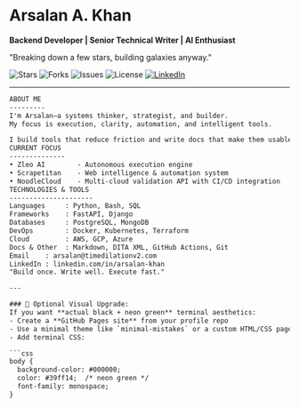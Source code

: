# Arsalan A. Khan

**Backend Developer | Senior Technical Writer | AI Enthusiast**

"Breaking down a few stars, building galaxies anyway."

![Stars](https://img.shields.io/github/stars/timedilationv2/timedilationv2?style=for-the-badge)
![Forks](https://img.shields.io/github/forks/timedilationv2/timedilationv2?style=for-the-badge)
![Issues](https://img.shields.io/github/issues/timedilationv2/timedilationv2?style=for-the-badge)
![License](https://img.shields.io/github/license/timedilationv2/timedilationv2?style=for-the-badge)
[![LinkedIn](https://img.shields.io/badge/LinkedIn-arsalankhan-blue?style=for-the-badge&logo=linkedin)](https://linkedin.com/in/arsalankhan)

---

```txt
ABOUT ME
---------
I'm Arsalan—a systems thinker, strategist, and builder.
My focus is execution, clarity, automation, and intelligent tools.

I build tools that reduce friction and write docs that make them usable.
CURRENT FOCUS
--------------
• Zleo AI        - Autonomous execution engine
• Scrapetitan    - Web intelligence & automation system
• NoodleCloud    - Multi-cloud validation API with CI/CD integration
TECHNOLOGIES & TOOLS
---------------------
Languages     : Python, Bash, SQL
Frameworks    : FastAPI, Django
Databases     : PostgreSQL, MongoDB
DevOps        : Docker, Kubernetes, Terraform
Cloud         : AWS, GCP, Azure
Docs & Other  : Markdown, DITA XML, GitHub Actions, Git
Email    : arsalan@timedilationv2.com
LinkedIn : linkedin.com/in/arsalan-khan
"Build once. Write well. Execute fast."

---

### 🧠 Optional Visual Upgrade:
If you want **actual black + neon green** terminal aesthetics:
- Create a **GitHub Pages site** from your profile repo
- Use a minimal theme like `minimal-mistakes` or a custom HTML/CSS page
- Add terminal CSS:

```css
body {
  background-color: #000000;
  color: #39ff14;  /* neon green */
  font-family: monospace;
}
